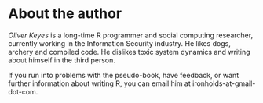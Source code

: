 # About the author

*Oliver Keyes* is a long-time R programmer and social computing researcher, currently working in the Information Security industry. He likes dogs, archery and compiled code. He dislikes toxic system dynamics and writing about himself in the third person.

If you run into problems with the pseudo-book, have feedback, or want further information about writing R, you can email him at ironholds-at-gmail-dot-com.
